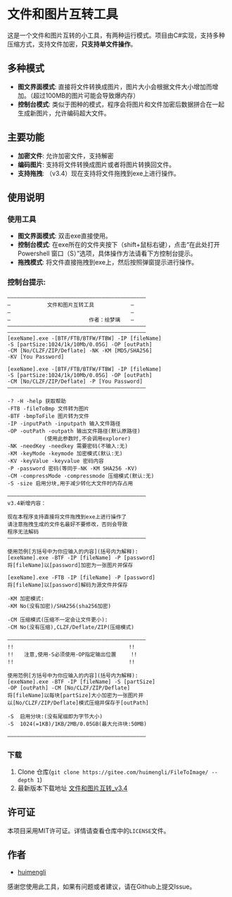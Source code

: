 
# 文件和图片互转工具

这是一个文件和图片互转的小工具，有两种运行模式。项目由C#实现，支持多种压缩方式，支持文件加密，**只支持单文件操作**。

## 多种模式

- **图文界面模式**: 直接将文件转换成图片，图片大小会根据文件大小增加而增加。（超过100MB的图片可能会导致爆内存）
- **控制台模式**: 类似于图种的模式，程序会将图片和文件加密后数据拼合在一起生成新图片，允许编码超大文件。

## 主要功能

- **加密文件**: 允许加密文件，支持解密
- **编码图片**: 支持将文件转换成图片或者将图片转换回文件。
- **支持拖拽**: （v3.4）现在支持将文件拖拽到exe上进行操作。

## 使用说明

### 使用工具

- **图文界面模式**: 双击exe直接使用。
- **控制台模式**: 在exe所在的文件夹按下（shift+鼠标右键），点击“在此处打开 Powershell 窗口（S）”选项，具体操作方法请看下方控制台提示。
- **拖拽模式**: 将文件直接拖拽到exe上，然后按照弹窗提示进行操作。

### 控制台提示:
```
————————————————————————————————————————————
—　　　　　　　文件和图片互转工具　　　　　　　—
—　　　　　　　　　　　　　　　　　　　　　　　—
—　　　　　　　　　　　　　　　作者：绘梦璃　　—
————————————————————————————————————————————
————————————————————————————————————————————
[exeName].exe -[BTF/FTB/BTFW/FTBW] -IP [fileName] 
-S [partSize:1024/1k/10Mb/0.05G] -OP [outPath] 
-CM [No/CLZF/ZIP/Deflate] -NK -KM [MD5/SHA256]
-KV [You Password]

[exeName].exe -[BTF/FTB/BTFW/FTBW] -IP [fileName] 
-S [partSize:1024/1k/10Mb/0.05G] -OP [outPath] 
-CM [No/CLZF/ZIP/Deflate] -P [You Password]
————————————————————————————————————————————

-? -H -help 获取帮助
-FTB -fileToBmp 文件转为图片
-BTF -bmpToFile 图片转为文件
-IP -inputPath -inputpath 输入文件路径
-OP -outPath -outpath 输出文件路径(默认原路径)
　　　　　　　(使用此参数时,不会调用explorer)
-NK -needKey -needkey 需要密码(不输入:无)
-KM -keyMode -keymode 加密模式(默认:无)
-KV -keyValue -keyvalue 密码内容
-P -password 密码(等同于-NK -KM SHA256 -KV)
-CM -compressMode -compressmode 压缩模式(默认:无)
-S -size 启用分块,用于减少转化大文件时内存占用

————————————————————————————————————————————
v3.4新增内容：

现在本程序支持直接将文件拖拽到exe上进行操作了
请注意拖拽生成的文件名最好不要修改，否则会导致
程序无法解码
————————————————————————————————————————————

使用范例[方括号中为你应输入的内容](括号内为解释):
[exeName].exe -BTF -IP [fileName] -P [password]
将[fileName]以[password]加密为一张图片并保存

[exeName].exe -FTB -IP [fileName] -P [password]
将[fileName]以[password]解码为源文件并保存

-KM 加密模式:
-KM No(没有加密)/SHA256(sha256加密)

-CM 压缩模式(压缩不一定会让文件更小):
-CM No(没有压缩),CLZF/Deflate/ZIP(压缩模式)

————————————————————————————————————————————
!!　　　　　　　　　　　　　　　　　　　　　　!!
!!　　注意,使用-S必须使用-OP指定输出位置 　  !!
!!　　　　　　　　　　　　　　　　　　　　　　!!

使用范例[方括号中为你应输入的内容](括号内为解释):
[exeName].exe -BTF -IP [fileName] -S [partSize]
-OP [outPath] -CM [No/CLZF/ZIP/Deflate]
将[fileName]以每块[partSize]大小加密为一张图片并
以[No/CLZF/ZIP/Deflate]模式压缩并保存于[outPath]

-S  启用分块:(没有尾缀即为字节大小)
-S  1024(=1KB)/1KB/2MB/0.05GB(最大允许块:50MB)

————————————————————————————————————————————
```

### 下载
1. Clone 仓库(`git clone https://gitee.com/huimengli/FileToImage/ --depth 1`)
2. 最新版本下载地址 [文件和图片互转_v3.4](https://github.com/huimengli/FileToImage/releases/tag/%E6%96%87%E4%BB%B6%E5%92%8C%E5%9B%BE%E7%89%87%E4%BA%92%E8%BD%ACv3.4)

## 许可证

本项目采用MIT许可证。详情请查看仓库中的`LICENSE`文件。

## 作者

- [huimengli](https://github.com/huimengli)

感谢您使用此工具，如果有问题或者建议，请在Github上提交Issue。

